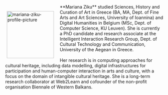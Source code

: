 <p style="float: left;"><img src="https://mziku.github.io/images/Mariana_Ziku(1)(1).jpg" style="float:left; margin-top:2mm; margin-right:5mm; margin-left:5;" alt="mariana-ziku-profile-picture" width="150" height="auto"></p> 
**Mariana Ziku** studied Sciences, History and Curation of Art in Greece (BA, MA, Dept. of Fine Arts and Art Sciences, University of Ioannina) and Digital Humanities in Belgium (MSc, Dept. of Computer Science, KU Leuven). She is currently a PhD candidate and research associate at the Intelligent Interaction Research Group, Dept. of Cultural Technology and Communication, University of the Aegean in Greece. 
<br>
<br>
Her research is in computing approaches for cultural heritage, including data modelling, digital infrastructures for participation and human-computer interaction in arts and culture, with a focus on the domain of intangible cultural heritage. She is a long-term research collaborator at Web2Learn and cofounder of the non-profit organisation Biennale of Western Balkans.

